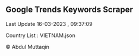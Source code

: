 

## Google Trends Keywords Scraper 
 
Last Update 16-03-2023 , 09:37:09

Country List :
VIETNAM.json



© Abdul Muttaqin 
